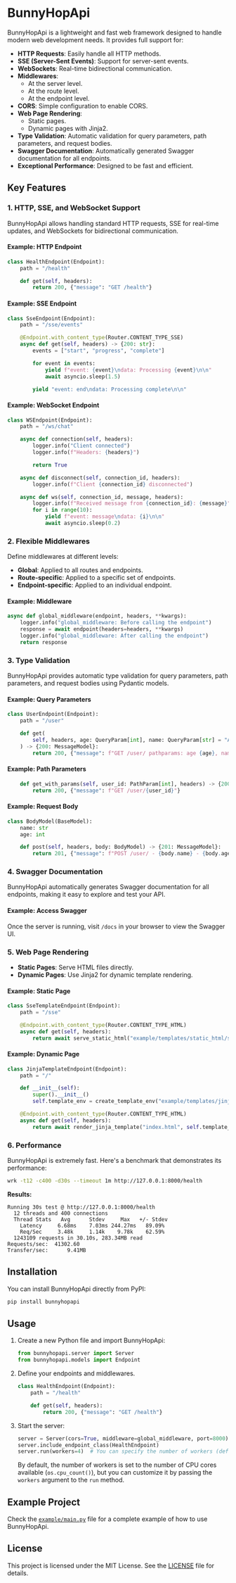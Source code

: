 # BunnyHopApi

BunnyHopApi is a lightweight and fast web framework designed to handle modern web development needs. It provides full support for:

- **HTTP Requests**: Easily handle all HTTP methods.
- **SSE (Server-Sent Events)**: Support for server-sent events.
- **WebSockets**: Real-time bidirectional communication.
- **Middlewares**: 
  - At the server level.
  - At the route level.
  - At the endpoint level.
- **CORS**: Simple configuration to enable CORS.
- **Web Page Rendering**:
  - Static pages.
  - Dynamic pages with Jinja2.
- **Type Validation**: Automatic validation for query parameters, path parameters, and request bodies.
- **Swagger Documentation**: Automatically generated Swagger documentation for all endpoints.
- **Exceptional Performance**: Designed to be fast and efficient.

## Key Features

### 1. HTTP, SSE, and WebSocket Support
BunnyHopApi allows handling standard HTTP requests, SSE for real-time updates, and WebSockets for bidirectional communication.

#### Example: HTTP Endpoint
```python
class HealthEndpoint(Endpoint):
    path = "/health"

    def get(self, headers):
        return 200, {"message": "GET /health"}
```

#### Example: SSE Endpoint
```python
class SseEndpoint(Endpoint):
    path = "/sse/events"

    @Endpoint.with_content_type(Router.CONTENT_TYPE_SSE)
    async def get(self, headers) -> {200: str}:
        events = ["start", "progress", "complete"]

        for event in events:
            yield f"event: {event}\ndata: Processing {event}\n\n"
            await asyncio.sleep(1.5)

        yield "event: end\ndata: Processing complete\n\n"
```

#### Example: WebSocket Endpoint
```python
class WSEndpoint(Endpoint):
    path = "/ws/chat"

    async def connection(self, headers):
        logger.info("Client connected")
        logger.info(f"Headers: {headers}")

        return True

    async def disconnect(self, connection_id, headers):
        logger.info(f"Client {connection_id} disconnected")

    async def ws(self, connection_id, message, headers):
        logger.info(f"Received message from {connection_id}: {message}")
        for i in range(10):
            yield f"event: message\ndata: {i}\n\n"
            await asyncio.sleep(0.2)
```

### 2. Flexible Middlewares
Define middlewares at different levels:
- **Global**: Applied to all routes and endpoints.
- **Route-specific**: Applied to a specific set of endpoints.
- **Endpoint-specific**: Applied to an individual endpoint.

#### Example: Middleware
```python
async def global_middleware(endpoint, headers, **kwargs):
    logger.info("global_middleware: Before calling the endpoint")
    response = await endpoint(headers=headers, **kwargs)
    logger.info("global_middleware: After calling the endpoint")
    return response
```

### 3. Type Validation
BunnyHopApi provides automatic type validation for query parameters, path parameters, and request bodies using Pydantic models.

#### Example: Query Parameters
```python
class UserEndpoint(Endpoint):
    path = "/user"

    def get(
        self, headers, age: QueryParam[int], name: QueryParam[str] = "Alice"
    ) -> {200: MessageModel}:
        return 200, {"message": f"GET /user/ pathparams: age {age}, name {name}"}
```

#### Example: Path Parameters
```python
    def get_with_params(self, user_id: PathParam[int], headers) -> {200: MessageModel}:
        return 200, {"message": f"GET /user/{user_id}"}
```

#### Example: Request Body
```python
class BodyModel(BaseModel):
    name: str
    age: int

    def post(self, headers, body: BodyModel) -> {201: MessageModel}:
        return 201, {"message": f"POST /user/ - {body.name} - {body.age}"}
```

### 4. Swagger Documentation
BunnyHopApi automatically generates Swagger documentation for all endpoints, making it easy to explore and test your API.

#### Example: Access Swagger
Once the server is running, visit `/docs` in your browser to view the Swagger UI.

### 5. Web Page Rendering
- **Static Pages**: Serve HTML files directly.
- **Dynamic Pages**: Use Jinja2 for dynamic template rendering.

#### Example: Static Page
```python
class SseTemplateEndpoint(Endpoint):
    path = "/sse"

    @Endpoint.with_content_type(Router.CONTENT_TYPE_HTML)
    async def get(self, headers):
        return await serve_static_html("example/templates/static_html/sse_index.html")
```

#### Example: Dynamic Page
```python
class JinjaTemplateEndpoint(Endpoint):
    path = "/"

    def __init__(self):
        super().__init__()
        self.template_env = create_template_env("example/templates/jinja/")

    @Endpoint.with_content_type(Router.CONTENT_TYPE_HTML)
    async def get(self, headers):
        return await render_jinja_template("index.html", self.template_env)
```

### 6. Performance
BunnyHopApi is extremely fast. Here's a benchmark that demonstrates its performance:

```bash
wrk -t12 -c400 -d30s --timeout 1m http://127.0.0.1:8000/health
```

**Results:**
```
Running 30s test @ http://127.0.0.1:8000/health
  12 threads and 400 connections
  Thread Stats   Avg      Stdev     Max   +/- Stdev
    Latency     6.68ms    7.03ms 244.27ms   89.09%
    Req/Sec     3.48k     1.14k    9.78k    62.59%
  1243109 requests in 30.10s, 283.34MB read
Requests/sec:  41302.60
Transfer/sec:      9.41MB
```

## Installation

You can install BunnyHopApi directly from PyPI:

```bash
pip install bunnyhopapi
```

## Usage

1. Create a new Python file and import BunnyHopApi:
   ```python
   from bunnyhopapi.server import Server
   from bunnyhopapi.models import Endpoint
   ```

2. Define your endpoints and middlewares.

    ```python
    class HealthEndpoint(Endpoint):
        path = "/health"

        def get(self, headers):
            return 200, {"message": "GET /health"}
    ```

3. Start the server:
   ```python
   server = Server(cors=True, middleware=global_middleware, port=8000)
   server.include_endpoint_class(HealthEndpoint)
   server.run(workers=4)  # You can specify the number of workers (default: os.cpu_count())
   ```

   By default, the number of workers is set to the number of CPU cores available (`os.cpu_count()`), but you can customize it by passing the `workers` argument to the `run` method.

## Example Project

Check the [`example/main.py`](example/main.py) file for a complete example of how to use BunnyHopApi.

## License

This project is licensed under the MIT License. See the [LICENSE](LICENSE) file for details.